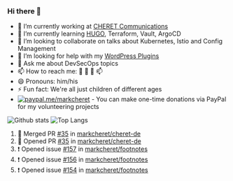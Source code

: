 ### Hi there 👋

<!--
**markcheret/markcheret** is a ✨ _special_ ✨ repository because its `README.md` (this file) appears on your GitHub profile.
-->

- 🔭 I’m currently working at [CHERET Communications](https://cheret.de)
- 🌱 I’m currently learning [HUGO](https://gohugo.io), Terraform, Vault, ArgoCD
- 👯 I’m looking to collaborate on talks about Kubernetes, Istio and Config Management
- 🤔 I’m looking for help with my [WordPress Plugins](https://github.com/markcheret?tab=repositories)
- 💬 Ask me about DevSecOps topics
- 📫 How to reach me: :email: :iphone: :mega: :mailbox:
- 😄 Pronouns: him/his
- ⚡ Fun fact: We're all just children of different ages
- [![paypal.me/markcheret](https://ionicabizau.github.io/badges/paypal.svg)](https://www.paypal.me/markcheret) - You can make one-time donations via PayPal for my volunteering projects

![Github stats](https://github-readme-stats.vercel.app/api?username=markcheret&count_private=true&show_icons=true&theme=vue-dark&hide_border=true&line_height=20) ![Top Langs](https://github-readme-stats.vercel.app/api/top-langs/?username=markcheret&langs_count=6&theme=vue-dark&hide_border=true&layout=compact&card_width=296)
<!-- ## :hammer_and_wrench: My fancy badge area
![java](https://img.shields.io/badge/java%20-%23007396.svg?&style=for-the-badge&logo=java&logoColor=white) ![spring](https://img.shields.io/badge/spring%20-%236DB33F.svg?&style=for-the-badge&logo=spring&logoColor=white) ![postgres](https://img.shields.io/badge/postgres-%23336791.svg?&style=for-the-badge&logo=postgresql&logoColor=white) ![elasticsearch](https://img.shields.io/badge/elasticsearch-%23005571.svg?&style=for-the-badge&logo=elasticsearch&logoColor=white) ![aws](https://img.shields.io/badge/AWS%20-%23FF9900.svg?&style=for-the-badge&logo=amazon-aws&logoColor=white)  ![docker](https://img.shields.io/badge/docker%20-%232496ED.svg?&style=for-the-badge&logo=docker&logoColor=white) ![nginx](https://img.shields.io/badge/nginx%20-%23269539.svg?&style=for-the-badge&logo=nginx&logoColor=white) ![html](https://img.shields.io/badge/html%20-%23E34F26.svg?&style=for-the-badge&logo=html5&logoColor=white) ![css](https://img.shields.io/badge/css%20-%231572B6.svg?&style=for-the-badge&logo=css3&logoColor=white) ![git](https://img.shields.io/badge/git%20-%23F05032.svg?&style=for-the-badge&logo=git&logoColor=white) ![swagger](https://img.shields.io/badge/swagger-%2385EA2D.svg?&style=for-the-badge&logo=swagger&logoColor=black) ![raspberry pi](https://img.shields.io/badge/RASPBERRY%20PI-%23C51A4A.svg?&style=for-the-badge&logo=raspberry%20pi&logoColor=white)  ![homeassistant](https://img.shields.io/badge/homeassistant%20-%2341BDF5.svg?&style=for-the-badge&logo=home%20assistant&logoColor=white) ![hugo](https://img.shields.io/badge/hugo-%23FF4088.svg?&style=for-the-badge&logo=hugo&logoColor=white) ![teamcity](https://img.shields.io/badge/teamcity%20-%23000000.svg?&style=for-the-badge&logo=JetBrains&logoColor=white) ![gitlab](https://img.shields.io/badge/gitlab%20ci%20cd%20-%23FCA121.svg?&style=for-the-badge&logo=GitLab&logoColor=white) ![raspberry pi](https://img.shields.io/badge/RASPBERRY%20PI-%23C51A4A.svg?&style=for-the-badge&logo=raspberry%20pi&logoColor=white) ![letsencrypt](https://img.shields.io/badge/let's%20Encrypt%20-%23003A70.svg?&style=for-the-badge&logo=Let’s%20Encrypt&logoColor=white)
![homeassistant](https://img.shields.io/badge/homeassistant%20-%2341BDF5.svg?&style=for-the-badge&logo=home%20assistant&logoColor=white) ![digitalocean](https://img.shields.io/badge/digitalocean%20-%230080FF.svg?&style=for-the-badge&logo=digitalocean&logoColor=white)
-->

<!--START_SECTION:activity-->
1. 🎉 Merged PR [#35](https://github.com/markcheret/cheret-de/pull/35) in [markcheret/cheret-de](https://github.com/markcheret/cheret-de)
2. 💪 Opened PR [#35](https://github.com/markcheret/cheret-de/pull/35) in [markcheret/cheret-de](https://github.com/markcheret/cheret-de)
3. ❗️ Opened issue [#157](https://github.com/markcheret/footnotes/issues/157) in [markcheret/footnotes](https://github.com/markcheret/footnotes)
4. ❗️ Opened issue [#156](https://github.com/markcheret/footnotes/issues/156) in [markcheret/footnotes](https://github.com/markcheret/footnotes)
5. ❗️ Opened issue [#154](https://github.com/markcheret/footnotes/issues/154) in [markcheret/footnotes](https://github.com/markcheret/footnotes)
<!--END_SECTION:activity--> 